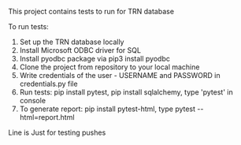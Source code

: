 This project contains tests to run for TRN database

To run tests: 
1. Set up the TRN database locally
2. Install Microsoft ODBC driver for SQL
3. Install pyodbc package via pip3 install pyodbc
4. Clone the project from repository to your local machine
5. Write credentials of the user - USERNAME and PASSWORD in credentials.py file
6. Run tests: pip install pytest, pip install sqlalchemy, type 'pytest' in console
7. To generate report: pip install pytest-html, type pytest --html=report.html

Line is Just for testing pushes

